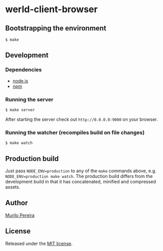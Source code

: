 # werld-client-browser

## Bootstrapping the environment
    $ make

## Development

### Dependencies
- [node.js](http://nodejs.org/)
- [npm](http://npmjs.org/)

### Running the server
    $ make server

After starting the server check out `http://0.0.0.0:9000` on your browser.

### Running the watcher (recompiles build on file changes)
    $ make watch

## Production build
Just pass `NODE_ENV=production` to any of the `make` commands above, e.g.
`NODE_ENV=production make watch`. The production build differs from the
development build in that it has concatenated, minified and compressed assets.

## Author
   [Murilo Pereira](http://murilopereira.com)

## License
   Released under the [MIT license](https://github.com/mpereira/werld-client-browser/blob/master/LICENSE.md).
